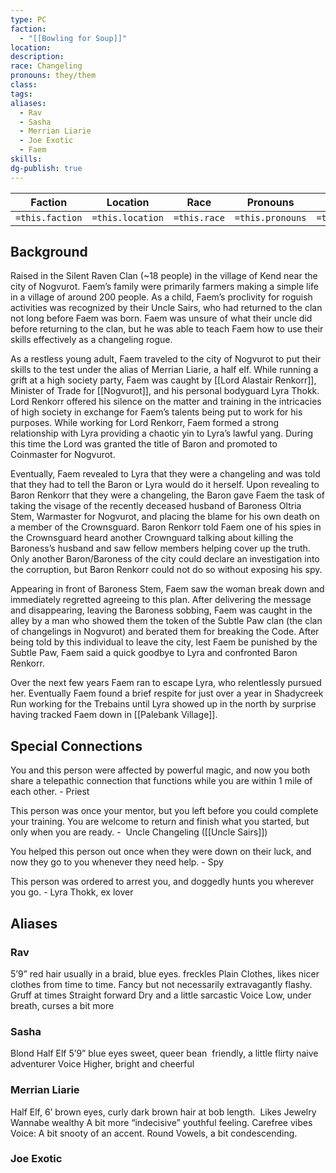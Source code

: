 ```yaml
---
type: PC
faction:
  - "[[Bowling for Soup]]"
location: 
description: 
race: Changeling
pronouns: they/them
class: 
tags: 
aliases:
  - Rav
  - Sasha
  - Merrian Liarie
  - Joe Exotic
  - Faem
skills: 
dg-publish: true
---
```


| Faction         | Location         | Race         | Pronouns         | Class(es)            | Title               |
| --------------- | ---------------- | ------------ | ---------------- | -------------------- | ------------------- |
| `=this.faction` | `=this.location` | `=this.race` | `=this.pronouns` | `=this["class(es)"]` | `=this["title(s)"]` |
## Background
Raised in the Silent Raven Clan (~18 people) in the village of Kend near the city of Nogvurot. Faem’s family were primarily farmers making a simple life in a village of around 200 people. As a child, Faem’s proclivity for roguish activities was recognized by their Uncle Sairs, who had returned to the clan not long before Faem was born. Faem was unsure of what their uncle did before returning to the clan, but he was able to teach Faem how to use their skills effectively as a changeling rogue. 

As a restless young adult, Faem traveled to the city of Nogvurot to put their skills to the test under the alias of Merrian Liarie, a half elf. While running a grift at a high society party, Faem was caught by [[Lord Alastair Renkorr]], Minister of Trade for [[Nogvurot]], and his personal bodyguard Lyra Thokk. Lord Renkorr offered his silence on the matter and training in the intricacies of high society in exchange for Faem’s talents being put to work for his purposes. While working for Lord Renkorr, Faem formed a strong relationship with Lyra providing a chaotic yin to Lyra’s lawful yang. During this time the Lord was granted the title of Baron and promoted to Coinmaster for Nogvurot. 

Eventually, Faem revealed to Lyra that they were a changeling and was told that they had to tell the Baron or Lyra would do it herself. Upon revealing to Baron Renkorr that they were a changeling, the Baron gave Faem the task of taking the visage of the recently deceased husband of Baroness Oltria Stem, Warmaster for Nogvurot, and placing the blame for his own death on a member of the Crownsguard. Baron Renkorr told Faem one of his spies in the Crownsguard heard another Crownguard talking about killing the Baroness’s husband and saw fellow members helping cover up the truth. Only another Baron/Baroness of the city could declare an investigation into the corruption, but Baron Renkorr could not do so without exposing his spy. 

Appearing in front of Baroness Stem, Faem saw the woman break down and immediately regretted agreeing to this plan. After delivering the message and disappearing, leaving the Baroness sobbing, Faem was caught in the alley by a man who showed them the token of the Subtle Paw clan (the clan of changelings in Nogvurot) and berated them for breaking the Code. After being told by this individual to leave the city, lest Faem be punished by the Subtle Paw, Faem said a quick goodbye to Lyra and confronted Baron Renkorr. 

Over the next few years Faem ran to escape Lyra, who relentlessly pursued her. Eventually Faem found a brief respite for just over a year in Shadycreek Run working for the Trebains until Lyra showed up in the north by surprise having tracked Faem down in [[Palebank Village]].

## Special Connections
You and this person were affected by powerful magic, and now you both share a telepathic connection that functions while you are within 1 mile of each other. - Priest 

This person was once your mentor, but you left before you could complete your training. You are welcome to return and finish what you started, but only when you are ready. -  Uncle Changeling ([[Uncle Sairs]])

You helped this person out once when they were down on their luck, and now they go to you whenever they need help. - Spy 

This person was ordered to arrest you, and dog­gedly hunts you wherever you go. - Lyra Thokk, ex lover
## Aliases
### Rav
5’9” red hair usually in a braid, blue eyes. freckles
Plain Clothes, likes nicer clothes from time to time. Fancy but not necessarily extravagantly flashy. 
Gruff at times
Straight forward
Dry and a little sarcastic
Voice
	Low, under breath, curses a bit more
### Sasha
Blond Half Elf 5’9” blue eyes
sweet, queer bean 
friendly, a little flirty
naive adventurer
Voice
	Higher, bright and cheerful
### Merrian Liarie
Half Elf, 6’ brown eyes, curly dark brown hair at bob length. 
Likes Jewelry
Wannabe wealthy
A bit more “indecisive”
youthful feeling.
Carefree vibes
Voice:
	A bit snooty of an accent. Round Vowels, a bit condescending.
### Joe Exotic

